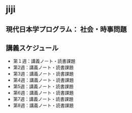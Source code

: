 # jiji
## 現代日本学プログラム： 社会・時事問題
## 講義スケジュール  
- 第１週：講義ノート・読書課題  
- 第2週：講義ノート・読書課題  
- 第3週：講義ノート・読書課題  
- 第4週：講義ノート・読書課題  
- 第5週：講義ノート・読書課題  
- 第6週：講義ノート・読書課題  
- 第7週：講義ノート・読書課題  
- 第8週：講義ノート・読書課題  
  
